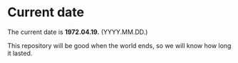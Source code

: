 # Current date

The current date is **1972.04.19.** (YYYY.MM.DD.)

This repository will be good when the world ends, so we will know how long it lasted.